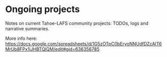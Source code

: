 # Ongoing projects

Notes on current Tahoe-LAFS community projects: TODOs, logs and narrative summaries.

More info here:
https://docs.google.com/spreadsheets/d/1G5zOTpC0bEryoNNUdfDZcAIT6MrUb8FPx1iJHBTQIQM/edit#gid=636356785
